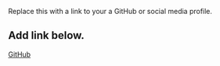 Replace this with a link to your a GitHub or social media profile.

## Add link below.
[GitHub](http://github.com)
